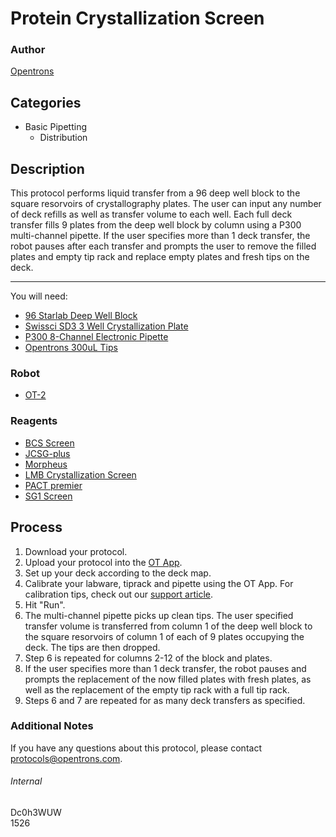 # Protein Crystallization Screen

### Author
[Opentrons](http://www.opentrons.com/)

## Categories
* Basic Pipetting
    * Distribution

## Description
This protocol performs liquid transfer from a 96 deep well block to the square resorvoirs of crystallography plates. The user can input any number of deck refills as well as transfer volume to each well. Each full deck transfer fills 9 plates from the deep well block by column using a P300 multi-channel pipette. If the user specifies more than 1 deck transfer, the robot pauses after each transfer and prompts the user to remove the filled plates and empty tip rack and replace empty plates and fresh tips on the deck.

---

You will need:
* [96 Starlab Deep Well Block](https://www.starlabgroup.com/en/consumables/plates_WebPSub-155857/deepwell-plates_PF-SL-155338.html)
* [Swissci SD3 3 Well Crystallization Plate](https://hamptonresearch.com/product_detail.aspx?cid=10&sid=182&pid=568)
* [P300 8-Channel Electronic Pipette](https://shop.opentrons.com/collections/ot-2-pipettes/products/8-channel-electronic-pipette)
* [Opentrons 300uL Tips](https://shop.opentrons.com/collections/opentrons-tips/products/opentrons-300ul-tips)

### Robot
* [OT-2](https://opentrons.com/ot-2)

### Reagents
* [BCS Screen](https://www.moleculardimensions.com/products/c497-The-BCS-Screen/)
* [JCSG-plus](https://www.moleculardimensions.com/products/c343-JCSG-iplusi/)
* [Morpheus](https://www.moleculardimensions.com/products/c344-Morpheus/)
* [LMB Crystallization Screen](https://www.moleculardimensions.com/products/c489-The-LMB-Crystallization-Screen/)
* [PACT premier](https://www.moleculardimensions.com/products/c342-PACT-ipremieri/)
* [SG1 Screen](https://www.moleculardimensions.com/products/c410-SG1-Screen/)

## Process
1. Download your protocol.
2. Upload your protocol into the [OT App](https://opentrons.com/ot-app).
3. Set up your deck according to the deck map.
4. Calibrate your labware, tiprack and pipette using the OT App. For calibration tips, check out our [support article](https://support.opentrons.com/ot-2/getting-started-software-setup/deck-calibration).
5. Hit "Run".
6. The multi-channel pipette picks up clean tips. The user specified transfer volume is transferred from column 1 of the deep well block to the square resorvoirs of column 1 of each of 9 plates occupying the deck. The tips are then dropped.
7. Step 6 is repeated for columns 2-12 of the block and plates.
8. If the user specifies more than 1 deck transfer, the robot pauses and prompts the replacement of the now filled plates with fresh plates, as well as the replacement of the empty tip rack with a full tip rack.
9. Steps 6 and 7 are repeated for as many deck transfers as specified.

### Additional Notes
If you have any questions about this protocol, please contact protocols@opentrons.com.

###### Internal
Dc0h3WUW  
1526
